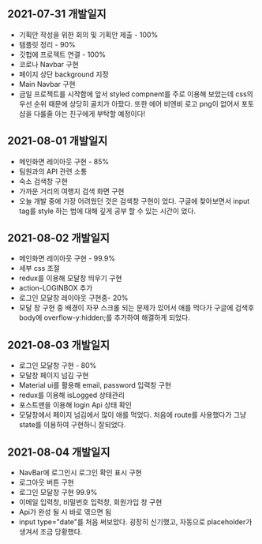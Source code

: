 ## 2021-07-31 개발일지

- 기획안 작성을 위한 회의 및 기획안 제출 - 100%
- 템플릿 정리 - 90%
- 깃헙에 프로젝트 연결 - 100%
- 코로나 Navbar 구현
- 페이지 상단 background 지정
- Main Navbar 구현
- 금일 프로젝트를 시작함에 앞서 styled compnent를 주로 이용해 보았는데 css의 우선 순위 때문에 상당히 골치가 아팠다. 또한 에어 비엔비 로고 png이 없어서 포토샵을 다룰줄 아는 친구에게 부탁할 예정이다!

## 2021-08-01 개발일지

- 메인화면 레이아웃 구현 - 85%
- 팀원과의 API 관련 소통
- 숙소 검색창 구현
- 가까운 거리의 여행지 검색 화면 구현
- 오늘 개발 중에 가장 어려웠던 것은 검색창 구현이 었다. 구글에 찾아보면서 input tag를 style 하는 법에 대해 깊게 공부 할 수 있는 시간이 었다.

## 2021-08-02 개발일지

- 메인화면 레이아웃 구현 - 99.9%
- 세부 css 조절
- redux를 이용해 모달창 띄우기 구현
- action-LOGINBOX 추가
- 로그인 모달창 레이아웃 구현중- 20%
- 모달 창 구현 중 배경이 자꾸 스크롤 되는 문제가 있어서 애를 먹다가 구글에 검색후 body에 overflow-y:hidden;를 추가하여 해결하게 되었다.

## 2021-08-03 개발일지

- 로그인 모달창 구현 - 80%
- 모달창 페이지 넘김 구현
- Material ui를 활용해 email, password 입력창 구현
- redux를 이용해 isLogged 상태관리
- 포스트맨을 이용해 login Api 상태 확인
- 모달창에서 페이지 넘김에서 많이 애를 먹었다. 처음에 route를 사용했다가 그냥 state를 이용하여 구현하니 잘되었다.

## 2021-08-04 개발일지

- NavBar에 로그인시 로그인 확인 표시 구현
- 로그아웃 버튼 구현
- 로그인 모달창 구현 99.9%
- 이메일 입력창, 비밀번호 입력창, 회원가입 창 구현
- Api가 완성 될 시 바로 엮으면 됨
- input type="date"를 처음 써보았다. 굉장히 신기했고, 자동으로 placeholder가 생겨서 조금 당황했다.
